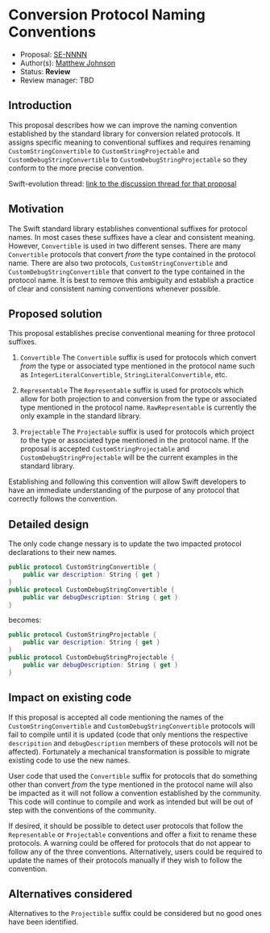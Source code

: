 # Conversion Protocol Naming Conventions 

* Proposal: [SE-NNNN](https://github.com/apple/swift-evolution/blob/master/proposals/0000-conversion-protocol-conventions.md)
* Author(s): [Matthew Johnson](https://github.com/anandabits)
* Status: **Review**
* Review manager: TBD

## Introduction

This proposal describes how we can improve the naming convention established by the standard library for conversion related protocols.  It assigns specific meaning to conventional suffixes and requires renaming `CustomStringConvertible` to `CustomStringProjectable` and `CustomDebugStringConvertible` to `CustomDebugStringProjectable` so they conform to the more precise convention.

Swift-evolution thread: [link to the discussion thread for that proposal](https://lists.swift.org/pipermail/swift-evolution)

## Motivation

The Swift standard library establishes conventional suffixes for protocol names.  In most cases these suffixes have a clear and consistent meaning.  However, `Convertible` is used in two different senses.  There are many `Convertible` protocols that convert *from* the type contained in the protocol name.  There are also two protocols, `CustomStringConvertible` and `CustomDebugStringConvertible` that convert *to* the type contained in the protocol name.  It is best to remove this ambiguity and establish a practice of clear and consistent naming conventions whenever possible.

## Proposed solution

This proposal establishes precise conventional meaning for three protocol suffixes.

1. `Convertible`
The `Convertible` suffix is used for protocols which convert *from* the type or associated type mentioned in the protocol name such as `IntegerLiteralConvertible`, `StringLiteralConvertible`, etc.

2. `Representable`
The `Representable` suffix is used for protocols which allow for both projection to and conversion from the type or associated type mentioned in the protocol name.  `RawRepresentable` is currently the only example in the standard library.

3. `Projectable`
The `Projectable` suffix is used for protocols which project *to* the type or associated type mentioned in the protocol name.  If the proposal is accepted `CustomStringProjectable` and `CustomDebugStringProjectable` will be the current examples in the standard library.

Establishing and following this convention will allow Swift developers to have an immediate understanding of the purpose of any protocol that correctly follows the convention.

## Detailed design

The only code change nessary is to update the two impacted protocol declarations to their new names.

```swift
public protocol CustomStringConvertible {
    public var description: String { get }
}
public protocol CustomDebugStringConvertible {
    public var debugDescription: String { get }
}
````

becomes:

```swift
public protocol CustomStringProjectable {
    public var description: String { get }
}
public protocol CustomDebugStringProjectable {
    public var debugDescription: String { get }
}
````

## Impact on existing code

If this proposal is accepted all code mentioning the names of the `CustomStringConvertible` and `CustomDebugStringConvertible` protocols will fail to compile until it is updated (code that only mentions the respective `descripition` and `debugDescription` members of these protocols will not be affected).  Fortunately a mechanical transformation is possible to migrate existing code to use the new names.

User code that used the `Convertible` suffix for protocols that do something other than convert *from* the type mentioned in the protocol name will also be impacted as it will not follow a convention established by the community.  This code will continue to compile and work as intended but will be out of step with the conventions of the community.

If desired, it should be possible to detect user protocols that follow the `Representable` or `Projectable` conventions and offer a fixit to rename these protocols.  A warning could be offered for protocols that do not appear to follow any of the three conventions.  Alternatively, users could be required to update the names of their protocols manually if they wish to follow the convention.

## Alternatives considered

Alternatives to the `Projectible` suffix could be considered but no good ones have been identified.
